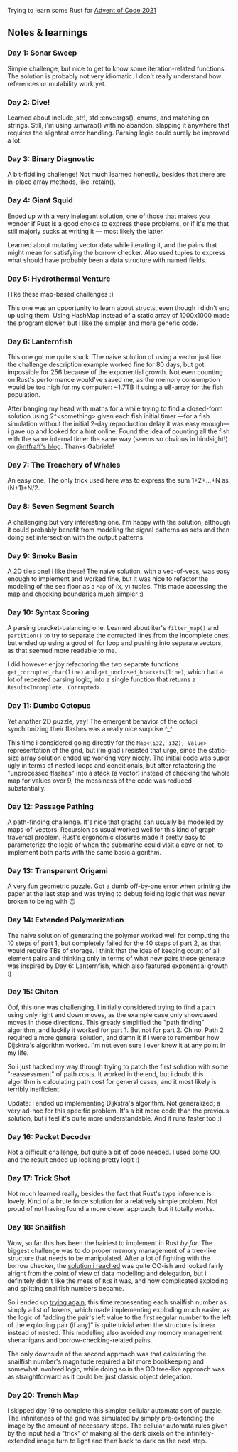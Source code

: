 Trying to learn some Rust for [Advent of Code 2021](https://adventofcode.com/2021/)

## Notes & learnings

### Day 1: Sonar Sweep
Simple challenge, but nice to get to know some iteration-related functions. The solution is probably not very idiomatic. I don't really understand how references or mutability work yet.

### Day 2: Dive!
Learned about include_str!, std::env::args(), enums, and matching on strings. Still, i'm using .unwrap() with no abandon, slapping it anywhere that requires the slightest error handling. Parsing logic could surely be improved a lot.

### Day 3: Binary Diagnostic
A bit-fiddling challenge! Not much learned honestly, besides that there are in-place array methods, like .retain().

### Day 4: Giant Squid
Ended up with a very inelegant solution, one of those that makes you wonder if Rust is a good choice to express these problems, or if it's me that still majorly sucks at writing it — most likely the latter.

Learned about mutating vector data while iterating it, and the pains that might mean for satisfying the borrow checker. Also used tuples to express what should have probably been a data structure with named fields.

### Day 5: Hydrothermal Venture
I like these map-based challenges :)

This one was an opportunity to learn about structs, even though i didn't end up using them. Using HashMap instead of a static array of 1000x1000 made the program slower, but i like the simpler and more generic code.

### Day 6: Lanternfish
This one got me quite stuck. The naive solution of using a vector just like the challenge description example worked fine for 80 days, but got impossible for 256 because of the exponential growth. Not even counting on Rust's performance would've saved me, as the memory consumption would be too high for my computer: ~1.7TB if using a u8-array for the fish population.

After banging my head with maths for a while trying to find a closed-form solution using 2^\<something\> given each fish initial timer —for a fish simulation without the initial 2-day reproduction delay it was easy enough— i gave up and looked for a hint online. Found the idea of counting all the fish with the same internal timer the same way (seems so obvious in hindsight!) on [@riffraff's blog](https://riffraff.info/2021/12/advent-of-code-2021-day-6/). Thanks Gabriele!

### Day 7: The Treachery of Whales
An easy one. The only trick used here was to express the sum 1+2+...+N as (N+1)*N/2.

### Day 8: Seven Segment Search
A challenging but very interesting one. I'm happy with the solution, although it could probably benefit from modeling the signal patterns as sets and then doing set intersection with the output patterns.

### Day 9: Smoke Basin
A 2D tiles one! I like these! The naive solution, with a vec-of-vecs, was easy enough to implement and worked fine, but it was nice to refactor the modeling of the sea floor as a `Map` of (x, y) tuples. This made accessing the map and checking boundaries much simpler :)

### Day 10: Syntax Scoring
A parsing bracket-balancing one. Learned about iter's `filter_map()` and `partition()` to try to separate the corrupted lines from the incomplete ones, but ended up using a good ol' for loop and pushing into separate vectors, as that seemed more readable to me.

I did however enjoy refactoring the two separate functions `get_corrupted_char(line)` and `get_unclosed_brackets(line)`, which had a lot of repeated parsing logic, into a single function that returns a `Result<Incomplete, Corrupted>`.

### Day 11: Dumbo Octopus
Yet another 2D puzzle, yay! The emergent behavior of the octopi synchronizing their flashes was a really nice surprise ^_^

This time i considered going directly for the `Map<(i32, i32), Value>` representation of the grid, but i'm glad i resisted that urge, since the static-size array solution ended up working very nicely. The initial code was super ugly in terms of nested loops and conditionals, but after refactoring the "unprocessed flashes" into a stack (a vector) instead of checking the whole map for values over 9, the messiness of the code was reduced substantially.

### Day 12: Passage Pathing
A path-finding challenge. It's nice that graphs can usually be modelled by maps-of-vectors. Recursion as usual worked well for this kind of graph-traversal problem. Rust's ergonomic closures made it pretty easy to parameterize the logic of when the submarine could visit a cave or not, to implement both parts with the same basic algorithm.

### Day 13: Transparent Origami
A very fun geometric puzzle. Got a dumb off-by-one error when printing the paper at the last step and was trying to debug folding logic that was never broken to being with 😖

### Day 14: Extended Polymerization
The naive solution of generating the polymer worked well for computing the 10 steps of part 1, but completely failed for the 40 steps of part 2, as that would require TBs of storage. I think that the idea of keeping count of all element pairs and thinking only in terms of what new pairs those generate was inspired by Day 6: Lanternfish, which also featured exponential growth :)

### Day 15: Chiton
Oof, this one was challenging. I initially considered trying to find a path using only right and down moves, as the example case only showcased moves in those directions. This greatly simplified the "path finding" algorithm, and luckily it worked for part 1. But not for part 2. Oh no. Path 2 required a more general solution, and damn it if i were to remember how Dijsktra's algorithm worked. I'm not even sure i ever knew it at any point in my life.

So i just hacked my way through trying to patch the first solution with some "reassessment" of path costs. It worked in the end, but i doubt this algorithm is calculating path cost for general cases, and it most likely is terribly inefficient.

Update: i ended up implementing Dijkstra's algorithm. Not generalized; a very ad-hoc for this specific problem. It's a bit more code than the previous solution, but i feel it's quite more understandable. And it runs faster too :)

### Day 16: Packet Decoder
Not a difficult challenge, but quite a bit of code needed. I used some OO, and the result ended up looking pretty legit :)

### Day 17: Trick Shot
Not much learned really, besides the fact that Rust's type inference is lovely. Kind of a brute force solution for a relatively simple problem. Not proud of not having found a more clever approach, but it totally works.

### Day 18: Snailfish
Wow, so far this has been the hairiest to implement in Rust *by far*. The biggest challenge was to do proper memory management of a tree-like structure that needs to be manipulated. After a lot of fighting with the borrow checker, the [solution i reached](src/day18_oo.rs) was quite OO-ish and looked fairly alright from the point of view of data modelling and delegation, but i definitely didn't like the mess of `Rc`s it was, and how complicated exploding and splitting snailfish numbers became.

So i ended up [trying again](src/day18.rs), this time representing each snailfish number as simply a list of tokens, which made implementing exploding much easier, as the logic of "adding the pair's left value to the first regular number to the left of the exploding pair (if any)" is quite trivial when the structure is linear instead of nested. This modelling also avoided any memory management shenanigans and borrow-checking-related pains.

The only downside of the second approach was that calculating the snailfish number's magnitude required a bit more bookkeeping and somewhat involved logic, while doing so in the OO tree-like approach was as straightforward as it could be: just classic object delegation.


### Day 20: Trench Map
I skipped day 19 to complete this simpler cellular automata sort of puzzle. The infiniteness of the grid was simulated by simply pre-extending the image by the amount of necessary steps. The cellular automata rules given by the input had a "trick" of making all the dark pixels on the infinitely-extended image turn to light and then back to dark on the next step.

